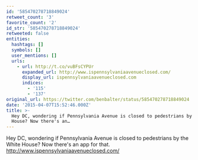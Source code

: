 ```yaml
---
id: '585470278718849024'
retweet_count: '3'
favorite_count: '2'
id_str: '585470278718849024'
retweeted: false
entities:
  hashtags: []
  symbols: []
  user_mentions: []
  urls:
    - url: http://t.co/vuBFsCYPUr
      expanded_url: http://www.ispennsylvaniaavenueclosed.com/
      display_url: ispennsylvaniaavenueclosed.com
      indices:
        - '115'
        - '137'
original_url: https://twitter.com/benbalter/status/585470278718849024
date: '2015-04-07T15:52:46.000Z'
title: >-
  Hey DC, wondering if Pennsylvania Avenue is closed to pedestrians by the White
  House? Now there's an…
---
```


Hey DC, wondering if Pennsylvania Avenue is closed to pedestrians by the White House? Now there's an app for that. http://www.ispennsylvaniaavenueclosed.com/
